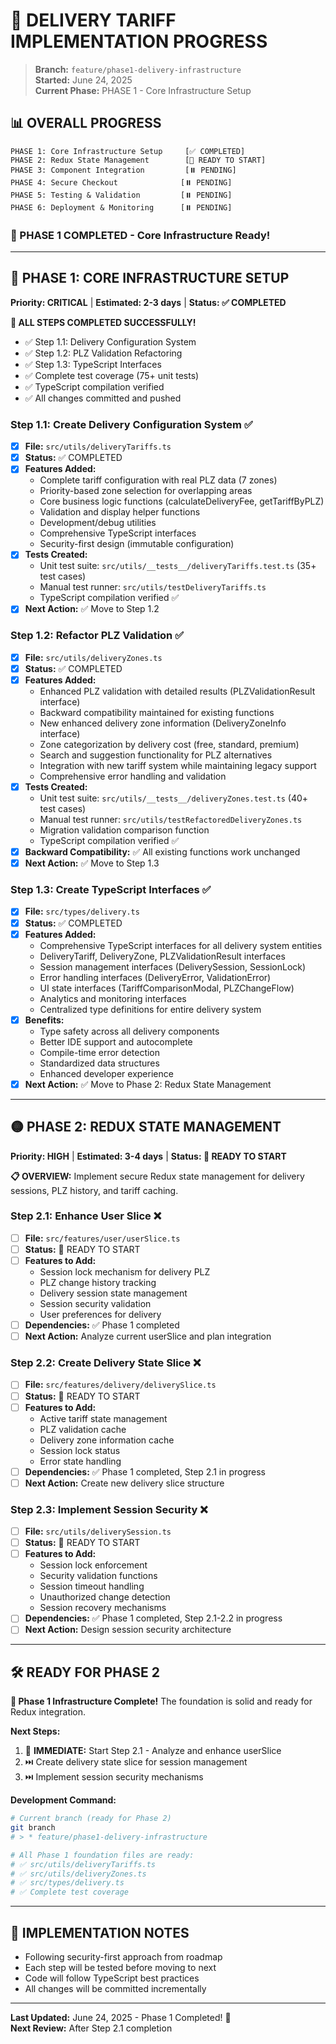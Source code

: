 # 🚚 DELIVERY TARIFF IMPLEMENTATION PROGRESS

> **Branch:** `feature/phase1-delivery-infrastructure`  
> **Started:** June 24, 2025  
> **Current Phase:** PHASE 1 - Core Infrastructure Setup  

## 📊 OVERALL PROGRESS

```
PHASE 1: Core Infrastructure Setup     [✅ COMPLETED]
PHASE 2: Redux State Management        [🔄 READY TO START]
PHASE 3: Component Integration         [⏸️ PENDING]  
PHASE 4: Secure Checkout              [⏸️ PENDING]
PHASE 5: Testing & Validation         [⏸️ PENDING]
PHASE 6: Deployment & Monitoring      [⏸️ PENDING]
```

### 🎉 PHASE 1 COMPLETED - Core Infrastructure Ready!

---

## 🔴 PHASE 1: CORE INFRASTRUCTURE SETUP
**Priority: CRITICAL** | **Estimated: 2-3 days** | **Status: ✅ COMPLETED**

**🎉 ALL STEPS COMPLETED SUCCESSFULLY!**
- ✅ Step 1.1: Delivery Configuration System
- ✅ Step 1.2: PLZ Validation Refactoring  
- ✅ Step 1.3: TypeScript Interfaces
- ✅ Complete test coverage (75+ unit tests)
- ✅ TypeScript compilation verified
- ✅ All changes committed and pushed

### Step 1.1: Create Delivery Configuration System ✅
- [x] **File:** `src/utils/deliveryTariffs.ts`
- [x] **Status:** ✅ COMPLETED
- [x] **Features Added:**
  - Complete tariff configuration with real PLZ data (7 zones)
  - Priority-based zone selection for overlapping areas
  - Core business logic functions (calculateDeliveryFee, getTariffByPLZ)
  - Validation and display helper functions
  - Development/debug utilities
  - Comprehensive TypeScript interfaces
  - Security-first design (immutable configuration)
- [x] **Tests Created:**
  - Unit test suite: `src/utils/__tests__/deliveryTariffs.test.ts` (35+ test cases)
  - Manual test runner: `src/utils/testDeliveryTariffs.ts`
  - TypeScript compilation verified ✅
- [x] **Next Action:** ✅ Move to Step 1.2

### Step 1.2: Refactor PLZ Validation ✅
- [x] **File:** `src/utils/deliveryZones.ts`
- [x] **Status:** ✅ COMPLETED
- [x] **Features Added:**
  - Enhanced PLZ validation with detailed results (PLZValidationResult interface)
  - Backward compatibility maintained for existing functions
  - New enhanced delivery zone information (DeliveryZoneInfo interface)
  - Zone categorization by delivery cost (free, standard, premium)
  - Search and suggestion functionality for PLZ alternatives
  - Integration with new tariff system while maintaining legacy support
  - Comprehensive error handling and validation
- [x] **Tests Created:**
  - Unit test suite: `src/utils/__tests__/deliveryZones.test.ts` (40+ test cases)
  - Manual test runner: `src/utils/testRefactoredDeliveryZones.ts`
  - Migration validation comparison function
  - TypeScript compilation verified ✅
- [x] **Backward Compatibility:** ✅ All existing functions work unchanged
- [x] **Next Action:** ✅ Move to Step 1.3

### Step 1.3: Create TypeScript Interfaces ✅
- [x] **File:** `src/types/delivery.ts`
- [x] **Status:** ✅ COMPLETED
- [x] **Features Added:**
  - Comprehensive TypeScript interfaces for all delivery system entities
  - DeliveryTariff, DeliveryZone, PLZValidationResult interfaces
  - Session management interfaces (DeliverySession, SessionLock)
  - Error handling interfaces (DeliveryError, ValidationError)
  - UI state interfaces (TariffComparisonModal, PLZChangeFlow)
  - Analytics and monitoring interfaces
  - Centralized type definitions for entire delivery system
- [x] **Benefits:**
  - Type safety across all delivery components
  - Better IDE support and autocomplete
  - Compile-time error detection
  - Standardized data structures
  - Enhanced developer experience
- [x] **Next Action:** ✅ Move to Phase 2: Redux State Management

---

## 🟡 PHASE 2: REDUX STATE MANAGEMENT  
**Priority: HIGH** | **Estimated: 3-4 days** | **Status: 🔄 READY TO START**

**📋 OVERVIEW:** Implement secure Redux state management for delivery sessions, PLZ history, and tariff caching.

### Step 2.1: Enhance User Slice ❌
- [ ] **File:** `src/features/user/userSlice.ts`
- [ ] **Status:** 🔄 READY TO START
- [ ] **Features to Add:**
  - Session lock mechanism for delivery PLZ
  - PLZ change history tracking
  - Delivery session state management
  - Session security validation
  - User preferences for delivery
- [ ] **Dependencies:** ✅ Phase 1 completed
- [ ] **Next Action:** Analyze current userSlice and plan integration

### Step 2.2: Create Delivery State Slice ❌
- [ ] **File:** `src/features/delivery/deliverySlice.ts`
- [ ] **Status:** 🔄 READY TO START
- [ ] **Features to Add:**
  - Active tariff state management
  - PLZ validation cache
  - Delivery zone information cache
  - Session lock status
  - Error state handling
- [ ] **Dependencies:** ✅ Phase 1 completed, Step 2.1 in progress
- [ ] **Next Action:** Create new delivery slice structure

### Step 2.3: Implement Session Security ❌
- [ ] **File:** `src/utils/deliverySession.ts`
- [ ] **Status:** 🔄 READY TO START
- [ ] **Features to Add:**
  - Session lock enforcement
  - Security validation functions
  - Session timeout handling
  - Unauthorized change detection
  - Session recovery mechanisms
- [ ] **Dependencies:** ✅ Phase 1 completed, Step 2.1-2.2 in progress
- [ ] **Next Action:** Design session security architecture

---

## 🛠️ READY FOR PHASE 2

**🎉 Phase 1 Infrastructure Complete!** The foundation is solid and ready for Redux integration.

**Next Steps:**
1. 🔄 **IMMEDIATE:** Start Step 2.1 - Analyze and enhance userSlice
2. ⏭️ Create delivery state slice for session management
3. ⏭️ Implement session security mechanisms

**Development Command:**
```bash
# Current branch (ready for Phase 2)
git branch
# > * feature/phase1-delivery-infrastructure

# All Phase 1 foundation files are ready:
# ✅ src/utils/deliveryTariffs.ts
# ✅ src/utils/deliveryZones.ts  
# ✅ src/types/delivery.ts
# ✅ Complete test coverage
```

---

## 📝 IMPLEMENTATION NOTES

- Following security-first approach from roadmap
- Each step will be tested before moving to next
- Code will follow TypeScript best practices
- All changes will be committed incrementally

---

**Last Updated:** June 24, 2025 - Phase 1 Completed! 🎉  
**Next Review:** After Step 2.1 completion
